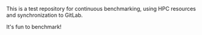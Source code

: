 This is a test repository for continuous benchmarking, using HPC resources and synchronization to GitLab.

It's fun to benchmark!
